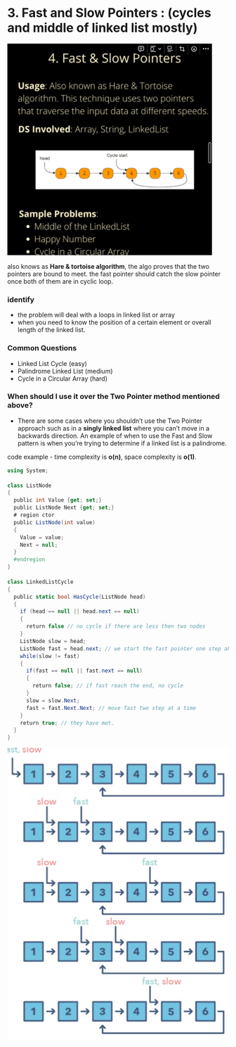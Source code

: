 # 3. Fast and Slow Pointers : (cycles and middle of linked list mostly)

![alt text](image.png)

also knows as **Hare & tortoise algorithm**, the algo proves that the two pointers are bound to meet. the fast pointer should catch the slow pointer once both of them are in cyclic loop.

### **identify**

- the problem will deal with a loops in linked list or array
- when you need to know the position of a certain element or overall length of the linked list.

### **Common Questions**

- Linked List Cycle (easy)
- Palindrome Linked List (medium)
- Cycle in a Circular Array (hard)

### **When should I use it over the Two Pointer method mentioned above?**

- There are some cases where you shouldn’t use the Two Pointer approach such as in a **singly linked list** where you can’t move in a backwards direction. An example of when to use the Fast and Slow pattern is when you’re trying to determine if a linked list is a palindrome.

code example - time complexity is **o(n)**, space complexity is **o(1)**.

```csharp
using System;

class ListNode
{
  public int Value {get; set;}
  public ListNode Next {get; set;}
  # region ctor
  public ListNode(int value)
  {
    Value = value;
    Next = null;
  }
  #endregion
}

class LinkedListCycle
{
  public static bool HasCycle(ListNode head)
  {
    if (head == null || head.next == null)
    {
      return false // no cycle if there are less then two nodes
    }
    ListNode slow = head;
    ListNode fast = head.next; // we start the fast pointer one step ahead.
    while(slow != fast)
    {
      if(fast == null || fast.next == null)
      {
        return false; // if fast reach the end, no cycle
      }
      slow = slow.Next;
      fast = fast.Next.Next; // move fast two step at a time
    }
    return true; // they have met.
  }
}
```

![alt text](image-1.png)
